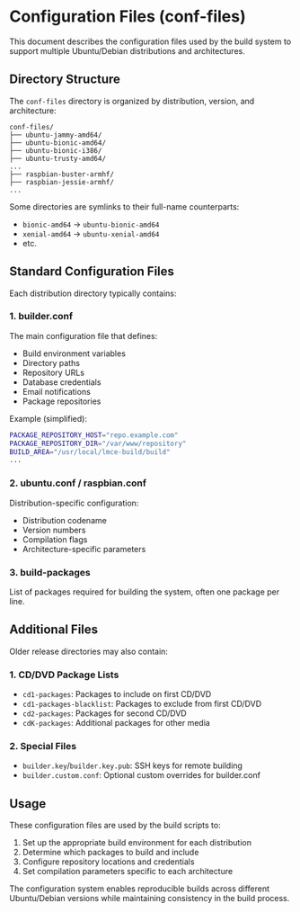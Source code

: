 # Configuration Files (conf-files)

This document describes the configuration files used by the build system to support multiple Ubuntu/Debian distributions and architectures.

## Directory Structure

The `conf-files` directory is organized by distribution, version, and architecture:

```
conf-files/
├── ubuntu-jammy-amd64/
├── ubuntu-bionic-amd64/
├── ubuntu-bionic-i386/
├── ubuntu-trusty-amd64/
...
├── raspbian-buster-armhf/
├── raspbian-jessie-armhf/
...
```

Some directories are symlinks to their full-name counterparts:
- `bionic-amd64` → `ubuntu-bionic-amd64`
- `xenial-amd64` → `ubuntu-xenial-amd64`
- etc.

## Standard Configuration Files

Each distribution directory typically contains:

### 1. builder.conf

The main configuration file that defines:
- Build environment variables
- Directory paths
- Repository URLs
- Database credentials
- Email notifications
- Package repositories

Example (simplified):
```bash
PACKAGE_REPOSITORY_HOST="repo.example.com"
PACKAGE_REPOSITORY_DIR="/var/www/repository"
BUILD_AREA="/usr/local/lmce-build/build"
...
```

### 2. ubuntu.conf / raspbian.conf

Distribution-specific configuration:
- Distribution codename
- Version numbers
- Compilation flags
- Architecture-specific parameters

### 3. build-packages

List of packages required for building the system, often one package per line.

## Additional Files

Older release directories may also contain:

### 1. CD/DVD Package Lists

- `cd1-packages`: Packages to include on first CD/DVD
- `cd1-packages-blacklist`: Packages to exclude from first CD/DVD
- `cd2-packages`: Packages for second CD/DVD
- `cdK-packages`: Additional packages for other media

### 2. Special Files

- `builder.key`/`builder.key.pub`: SSH keys for remote building
- `builder.custom.conf`: Optional custom overrides for builder.conf

## Usage

These configuration files are used by the build scripts to:
1. Set up the appropriate build environment for each distribution
2. Determine which packages to build and include
3. Configure repository locations and credentials
4. Set compilation parameters specific to each architecture

The configuration system enables reproducible builds across different Ubuntu/Debian versions while maintaining consistency in the build process.